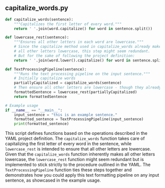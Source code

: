 capitalize_words.py
---
```python
def capitalize_words(sentence):
    """Capitalizes the first letter of every word."""
    return ' '.join(word.capitalize() for word in sentence.split())

def lowercase_rest(sentence):
    """Ensures all other letters in each word are lowercase."""
    # Since the capitalize method used in capitalize_words already makes 
    # all other letters lowercase, this step might seem redundant.
    # But for the sake of following the project definition:
    return ' '.join(word.lower().capitalize() for word in sentence.split())

def TextProcessingPipeline(sentence):
    """Runs the text processing pipeline on the input sentence."""
    # Initially capitalize words
    partiallyCapitalized = capitalize_words(sentence)
    # Then ensure all other letters are lowercase - though they already are from step 1
    formattedSentence = lowercase_rest(partiallyCapitalized)
    return formattedSentence

# Example usage
if __name__ == "__main__":
    input_sentence = "this is an example sentence."
    formatted_sentence = TextProcessingPipeline(input_sentence)
    print(formatted_sentence)
```

This script defines functions based on the operations described in the YAML project definition. The `capitalize_words` function takes care of capitalizing the first letter of every word in the sentence, while `lowercase_rest` is intended to ensure that all other letters are lowercase. Given that the `capitalize_words` function inherently makes all other letters lowercase, the `lowercase_rest` function might seem redundant but is implemented to stick strictly to the procedure outlined in the YAML. The `TextProcessingPipeline` function ties these steps together and demonstrates how you could apply this text formatting pipeline on any input sentence, as showcased in the example usage.